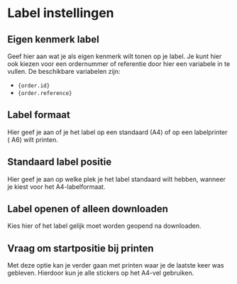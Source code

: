 # Label instellingen

<MPImg src="/documentation/prestashop/prestashop-label-settings.png" alt="PrestaShop label settings" />

## Eigen kenmerk label

Geef hier aan wat je als eigen kenmerk wilt tonen op je label. Je kunt hier ook
kiezen voor een ordernummer of referentie door hier een variabele in te vullen.
De beschikbare variabelen zijn:

- `{order.id}`
- `{order.reference}`

## Label formaat

Hier geef je aan of je het label op een standaard (A4) of op een labelprinter (
A6) wilt printen.

## Standaard label positie

Hier geef je aan op welke plek je het label standaard wilt hebben, wanneer je
kiest voor het A4-labelformaat.

## Label openen of alleen downloaden

Kies hier of het label gelijk moet worden geopend na downloaden.

## Vraag om startpositie bij printen

Met deze optie kan je verder gaan met printen waar je de laatste keer was
gebleven. Hierdoor kun je alle stickers op het A4-vel gebruiken.
